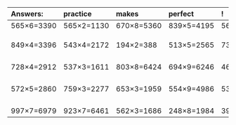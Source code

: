 | Answers: | practice | makes | perfect | ! |
| :--- | :--- | :--- | :--- | :--- |
| 565×6=3390 | 565×2=1130 | 670×8=5360 | 839×5=4195 | 563×6=3378 | 
|   |   |   |   |   | 
|   |   |   |   |   | 
|   |   |   |   |   | 
| 849×4=3396 | 543×4=2172 | 194×2=388 | 513×5=2565 | 730×4=2920 | 
|   |   |   |   |   | 
|   |   |   |   |   | 
|   |   |   |   |   | 
|   |   |   |   |   | 
| 728×4=2912 | 537×3=1611 | 803×8=6424 | 694×9=6246 | 464×2=928 | 
|   |   |   |   |   | 
|   |   |   |   |   | 
|   |   |   |   |   | 
|   |   |   |   |   | 
| 572×5=2860 | 759×3=2277 | 653×3=1959 | 554×9=4986 | 534×6=3204 | 
|   |   |   |   |   | 
|   |   |   |   |   | 
|   |   |   |   |   | 
|   |   |   |   |   | 
| 997×7=6979 | 923×7=6461 | 562×3=1686 | 248×8=1984 | 396×4=1584 | 
